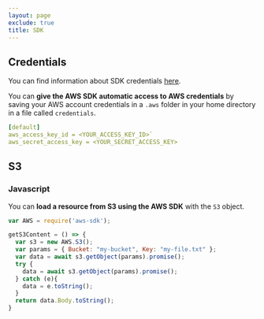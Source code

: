 ```yaml
---
layout: page
exclude: true
title: SDK
---
```


## Credentials

You can find information about SDK credentials [here](https://docs.aws.amazon.com/sdk-for-javascript/v2/developer-guide/loading-node-credentials-shared.html).

You can **give the AWS SDK automatic access to AWS credentials** by saving your AWS account credentials in a `.aws` folder in your home directory in a file called `credentials`.
```yaml
[default]  
aws_access_key_id = <YOUR_ACCESS_KEY_ID>` 
aws_secret_access_key = <YOUR_SECRET_ACCESS_KEY>
```

## S3

### Javascript

You can **load a resource from S3 using the AWS SDK** with the `S3` object.
```js
var AWS = require('aws-sdk');

getS3Content = () => {
  var s3 = new AWS.S3();
  var params = { Bucket: "my-bucket", Key: "my-file.txt" };
  var data = await s3.getObject(params).promise();
  try {
    data = await s3.getObject(params).promise();
  } catch (e){
    data = e.toString();
  }
  return data.Body.toString();
}
```
<!--stackedit_data:
eyJoaXN0b3J5IjpbLTEwNjc4NDIzOTUsNjQ4MjM1NDU0LC0xND
cwODU4NjQxXX0=
-->